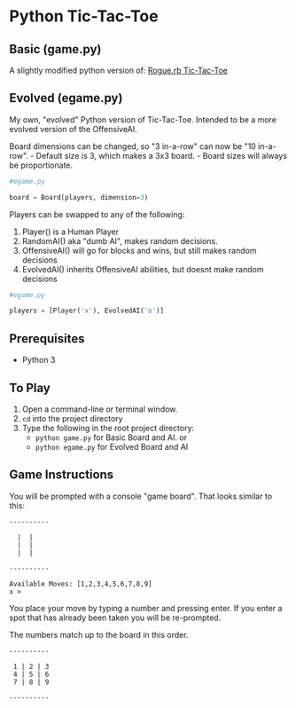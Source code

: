 # Python Tic-Tac-Toe
## Basic (game.py)
A slightly modified python version of:
[Rogue.rb Tic-Tac-Toe](https://github.com/roguerb/tic-tac-toe)

## Evolved (egame.py)
My own, "evolved" Python version of Tic-Tac-Toe.
Intended to be a more evolved version of the OffensiveAI.

Board dimensions can be changed, so "3 in-a-row" can now be "10 in-a-row".
    - Default size is 3, which makes a 3x3 board.
    - Board sizes will always be proportionate.

```python
#egame.py

board = Board(players, dimension=3)
```

Players can be swapped to any of the following:

1. Player() is a Human Player
2. RandomAI() aka "dumb AI", makes random decisions.
3. OffensiveAI() will go for blocks and wins, but still makes random decisions
4. EvolvedAI() inherits OffensiveAI abilities, but doesnt make random decisions

```python
#egame.py

players = [Player('x'), EvolvedAI('o')]
```
	
## Prerequisites
- Python 3

## To Play
1. Open a command-line or terminal window.
2. `cd` into the project directory
3. Type the following in the root project directory:
    - `python game.py` for Basic Board and AI.
    or
    - `python egame.py` for Evolved Board and AI

## Game Instructions

You will be prompted with a console "game board". That looks similar to this:

```
---------- 

  |  |  
  |  |  
  |  |  

---------- 
 
Available Moves: [1,2,3,4,5,6,7,8,9]
x > 
```

You place your move by typing a number and pressing enter.
If you enter a spot that has already been taken you will be re-prompted.

The numbers match up to the board  in this order.

```
---------- 

 1 | 2 | 3 
 4 | 5 | 6 
 7 | 8 | 9 

---------- 

```
